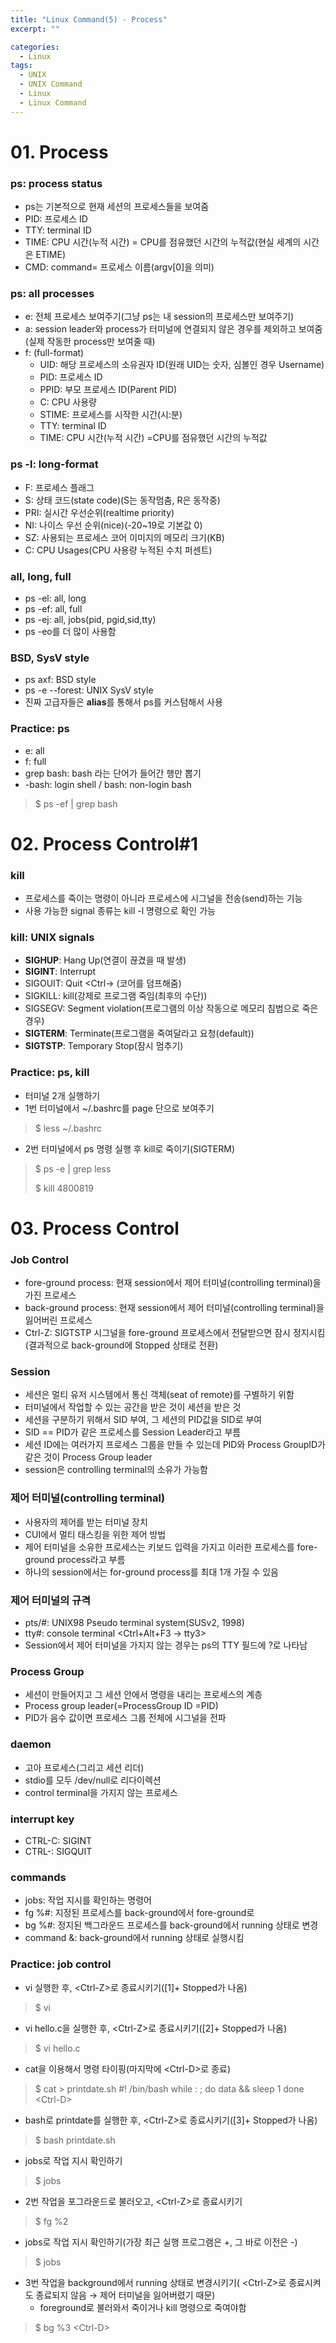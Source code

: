 ```yaml
---
title: "Linux Command(5) - Process"
excerpt: ""

categories:
  - Linux
tags:
  - UNIX
  - UNIX Command
  - Linux
  - Linux Command
---
```

# 01. Process
### ps: process status
- ps는 기본적으로 현재 세션의 프로세스들을 보여줌
- PID: 프로세스 ID
- TTY: terminal ID
- TIME: CPU 시간(누적 시간) = CPU를 점유했던 시간의 누적값(현실 세계의 시간은 ETIME)
- CMD: command= 프로세스 이름(argv[0]을 의미)

### ps: all processes
- e: 전체 프로세스 보여주기(그냥 ps는 내 session의 프로세스만 보여주기)
- a: session leader와 process가 터미널에 연결되지 않은 경우를 제외하고 보여줌(실제 작동한 process만 보여줄 때)
- f: (full-format)
  - UID: 해당 프로세스의 소유권자 ID(원래 UID는 숫자, 심볼인 경우 Username)
  - PID: 프로세스 ID
  - PPID: 부모 프로세스 ID(Parent PID)
  - C: CPU 사용량
  - STIME: 프로세스를 시작한 시간(시:분)
  - TTY: terminal ID
  - TIME: CPU 시간(누적 시간) =CPU를 점유했던 시간의 누적값

### ps -l: long-format
- F: 프로세스 플래그
- S: 상태 코드(state code)(S는 동작멈춤, R은 동작중)
- PRI: 실시간 우선순위(realtime priority)
- NI: 나이스 우선 순위(nice)(-20~19로 기본값 0)
- SZ: 사용되는 프로세스 코어 이미지의 메모리 크기(KB)
- C: CPU Usages(CPU 사용량 누적된 수치 퍼센트)

### all, long, full
- ps -el: all, long
- ps -ef: all, full
- ps -ej: all, jobs(pid, pgid,sid,tty)
- ps -eo를 더 많이 사용함

### BSD, SysV style
- ps axf: BSD style
- ps -e --forest: UNIX SysV style
- 진짜 고급자들은 **alias**를 통해서 ps를 커스텀해서 사용

### Practice: ps
- e: all
- f: full
- grep bash: bash 라는 단어가 들어간 행만 뽑기
- -bash: login shell / bash: non-login bash
> &#36; ps -ef | grep bash

# 02. Process Control#1
### kill
- 프로세스를 죽이는 명령이 아니라 프로세스에 시그널을 전송(send)하는 기능
- 사용 가능한 signal 종류는 kill -l 명령으로 확인 가능

### kill: UNIX signals
- **SIGHUP**: Hang Up(연결이 끊겼을 때 발생)
- **SIGINT**: Interrupt <Ctrl-C>
- SIGOUIT: Quit <Ctrl-\> (코어를 덤프해줌)
- SIGKILL: kill(강제로 프로그램 죽임(최후의 수단))
- SIGSEGV: Segment violation(프로그램의 이상 작동으로 메모리 침범으로 죽은 경우)
- **SIGTERM**: Terminate(프로그램을 죽여달라고 요청(default))
- **SIGTSTP**: Temporary Stop(잠시 멈추기) <Ctrl-Z>

### Practice: ps, kill
- 터미널 2개 실행하기
- 1번 터미널에서 ~/.bashrc를 page 단으로 보여주기
> &#36; less ~/.bashrc

- 2번 터미널에서 ps 명령 실행 후 kill로 죽이기(SIGTERM)
> &#36; ps -e | grep less
>
> &#36; kill 4800819

# 03. Process Control
### Job Control
- fore-ground process: 현재 session에서 제어 터미널(controlling terminal)을 가진 프로세스
- back-ground process: 현재 session에서 제어 터미널(controlling terminal)을 잃어버린 프로세스
- Ctrl-Z: SIGTSTP 시그널을 fore-ground 프로세스에서 전달받으면 잠시 정지시킴(결과적으로 back-ground에 Stopped 상태로 전환)

### Session
- 세션은 멀티 유저 시스템에서 통신 객체(seat of remote)를 구별하기 위함
- 터미널에서 작업할 수 있는 공간을 받은 것이 세션을 받은 것
- 세션을 구분하기 위해서 SID 부여, 그 세션의 PID값을 SID로 부여
- SID == PID가 같은 프로세스를 Session Leader라고 부름
- 세션 ID에는 여러가지 프로세스 그룹을 만들 수 있는데 PID와 Process GroupID가 같은 것이 Process Group leader
- session은 controlling terminal의 소유가 가능함

### 제어 터미널(controlling terminal)
- 사용자의 제어를 받는 터미널 장치
- CUI에서 멀티 태스킹을 위한 제어 방법
- 제어 터미널을 소유한 프로세스는 키보드 입력을 가지고 이러한 프로세스를 fore-ground process라고 부름
- 하나의 session에서는 for-ground process를 최대 1개 가질 수 있음

### 제어 터미널의 규격
- pts/#: UNIX98 Pseudo terminal system(SUSv2, 1998)
- tty#: console terminal <Ctrl+Alt+F3 -> tty3>
- Session에서 제어 터미널을 가지지 않는 경우는 ps의 TTY 필드에 ?로 나타남

### Process Group
- 세션이 만들어지고 그 세션 안에서 명령을 내리는 프로세스의 계층
- Process group leader(=ProcessGroup ID =PID)
- PID가 음수 값이면 프로세스 그룹 전체에 시그널을 전파

### daemon
- 고아 프로세스(그리고 세션 리더)
- stdio를 모두 /dev/null로 리다이렉션
- control terminal을 가지지 않는 프로세스

### interrupt key
- CTRL-C: SIGINT
- CTRL-\: SIGQUIT

### commands
- jobs: 작업 지시를 확인하는 명령어
- fg %#: 지정된 프로세스를 back-ground에서 fore-ground로
- bg %#: 정지된 백그라운드 프로세스를 back-ground에서 running 상태로 변경 
- command &: back-ground에서 running 상태로 실행시킴

### Practice: job control
- vi 실행한 후, &#60;Ctrl-Z&#62;로 종료시키기(&#91;1&#93;&#43; Stopped가 나옴)
> &#36; vi

- vi hello.c을 실행한 후, &#60;Ctrl-Z&#62;로 종료시키기(&#91;2&#93;&#43; Stopped가 나옴)
> &#36; vi hello.c

- cat을 이용해서 명령 타이핑(마지막에 &#60;Ctrl-D&#62;로 종료)
> $ cat > printdate.sh
> &#35;&#33; /bin/bash
> while &#58; &#59;
> do
>   data &#38;&#38; sleep 1
> done
> &#60;Ctrl-D&#62;

- bash로 printdate를 실행한 후, &#60;Ctrl-Z&#62;로 종료시키기(&#91;3&#93;&#43; Stopped가 나옴)
> &#36; bash printdate.sh

- jobs로 작업 지시 확인하기
> &#36; jobs

- 2번 작업을 포그라운드로 불러오고,  &#60;Ctrl-Z&#62;로 종료시키기
> &#36; fg %2

- jobs로 작업 지시 확인하기(가장 최근 실행 프로그램은 +, 그 바로 이전은 -)
> &#36; jobs

- 3번 작업을 background에서 running 상태로 변경시키기( &#60;Ctrl-Z&#62;로 종료시켜도 종료되지 않음 → 제어 터미널을 잃어버렸기 때문)
  - foreground로 불러와서 죽이거나 kill 명령으로 죽여야함
> &#36; bg %3
> &#60;Ctrl-D&#62;
